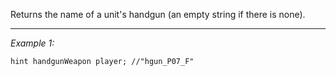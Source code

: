 Returns the name of a unit's handgun (an empty string if there is none).


---
*Example 1:*
```sqf
hint handgunWeapon player; //"hgun_P07_F"
```